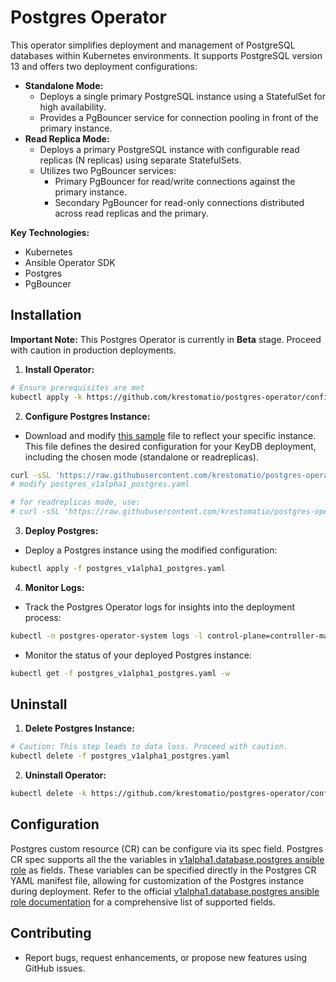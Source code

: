 # Postgres Operator

This operator simplifies deployment and management of PostgreSQL databases within Kubernetes environments. It supports PostgreSQL version 13 and offers two deployment configurations:

* **Standalone Mode:**
    * Deploys a single primary PostgreSQL instance using a StatefulSet for high availability.
    * Provides a PgBouncer service for connection pooling in front of the primary instance.
* **Read Replica Mode:**
    * Deploys a primary PostgreSQL instance with configurable read replicas (N replicas) using separate StatefulSets.
    * Utilizes two PgBouncer services:
        * Primary PgBouncer for read/write connections against the primary instance.
        * Secondary PgBouncer for read-only connections distributed across read replicas and the primary.

**Key Technologies:**

* Kubernetes
* Ansible Operator SDK
* Postgres
* PgBouncer

## Installation

**Important Note:** This Postgres Operator is currently in **Beta** stage. Proceed with caution in production deployments.

1. **Install Operator:**
```bash
# Ensure prerequisites are met
kubectl apply -k https://github.com/krestomatio/postgres-operator/config/default?ref=v0.3.14
```

2. **Configure Postgres Instance:**
- Download and modify [this sample](https://raw.githubusercontent.com/krestomatio/postgres-operator/v0.3.14/config/samples/postgres_v1alpha1_postgres.yaml) file to reflect your specific instance. This file defines the desired configuration for your KeyDB deployment, including the chosen mode (standalone or readreplicas).
```bash
curl -sSL 'https://raw.githubusercontent.com/krestomatio/postgres-operator/v0.3.14/config/samples/postgres_v1alpha1_postgres.yaml' -o postgres_v1alpha1_postgres.yaml
# modify postgres_v1alpha1_postgres.yaml

# for readreplicas mode, use:
# curl -sSL 'https://raw.githubusercontent.com/krestomatio/postgres-operator/v0.3.14/config/samples/postgres_v1alpha1_postgres_readreplicas.yaml' -o postgres_v1alpha1_postgres.yaml
```

3. **Deploy Postgres:**
- Deploy a Postgres instance using the modified configuration:
```bash
kubectl apply -f postgres_v1alpha1_postgres.yaml
```

4. **Monitor Logs:**
- Track the Postgres Operator logs for insights into the deployment process:
```bash
kubectl -n postgres-operator-system logs -l control-plane=controller-manager -c manager -f
```

- Monitor the status of your deployed Postgres instance:
```bash
kubectl get -f postgres_v1alpha1_postgres.yaml -w
```

## Uninstall

1. **Delete Postgres Instance:**
```bash
# Caution: This step leads to data loss. Proceed with caution.
kubectl delete -f postgres_v1alpha1_postgres.yaml
```

2. **Uninstall Operator:**
```bash
kubectl delete -k https://github.com/krestomatio/postgres-operator/config/default?ref=v0.3.14
```

## Configuration

Postgres custom resource (CR) can be configure via its spec field. Postgres CR spec supports all the the variables in [v1alpha1.database.postgres ansible role](https://krestomatio.com/docs/ansible-collection-k8s/roles/v1alpha1.database.postgres/defaults/main/postgres) as fields. These variables can be specified directly in the Postgres CR YAML manifest file, allowing for customization of the Postgres instance during deployment. Refer to the official [v1alpha1.database.postgres ansible role documentation](https://krestomatio.com/docs/ansible-collection-k8s/roles/v1alpha1.database.postgres/) for a comprehensive list of supported fields.

## Contributing

* Report bugs, request enhancements, or propose new features using GitHub issues.
